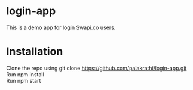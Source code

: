 # login-app

This is a demo app for login Swapi.co users.

# Installation

Clone the repo using git clone https://github.com/palakrathi/login-app.git \
 Run npm install\
Run npm start
